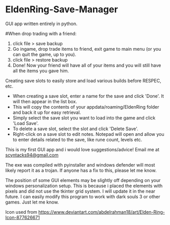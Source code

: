 # EldenRing-Save-Manager
GUI app written entirely in python.


#When drop trading with a friend:
  1. click file > save backup
  2. Go ingame, drop trade items to friend, exit game to main menu (or you can quit the game, up to you).
  3. click file > restore backup
  4. Done! Now your friend will have all of your items and you will still have all the items you gave him.


Creating save slots to easily store and load various builds before RESPEC, etc.
  
  - When creating a save slot, enter a name for the save and click 'Done'. It will then appear in the list box.
  - This will copy the contents of your appdata/roaming/EldenRing folder and back it up for easy retrieval.
  - Simply select the save slot you want to load into the game and click 'Load Save'.
  - To delete a save slot, select the slot and click 'Delete Save'.
  - Right-click on a save slot to edit notes. Notepad will open and allow you to enter details related to the save, like rune count, levels etc.




This is my first GUI app and i would love suggestions/advice! Email me at scyntacks94@gmail.com

The exe was compiled with pyinstaller and windows defender will most likely report it as a trojan. If anyone has a fix to this, please let me know.

The position of some GUI elements may be slightly off depending on your windows personalization setup. This is because i placed the elements with pixels and did not use the tkinter grid system. I will update it in the near future.
I can easily modify this program to work with dark souls 3 or other games. Just let me know.

Icon used from https://www.deviantart.com/abdelrahman18/art/Elden-Ring-Icon-877626671

